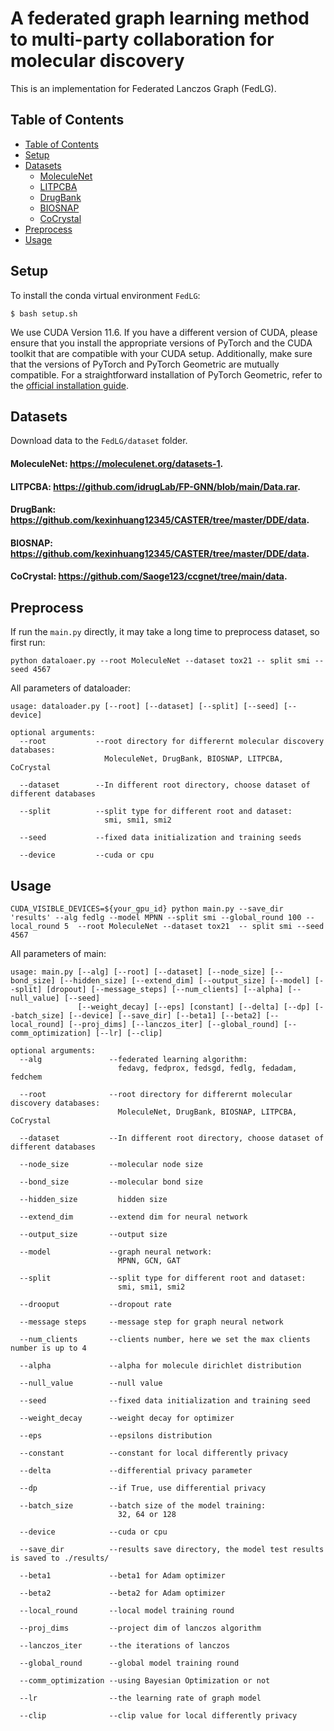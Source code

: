# A federated graph learning method to multi-party collaboration for molecular discovery

This is an implementation for Federated Lanczos Graph (FedLG).



## Table of Contents

- [Table of Contents](#table-of-contents)
- [Setup](#setup)
- [Datasets](#datasets)
  - [MoleculeNet](#moleculenet-httpsmoleculenetorgdatasets-1)
  - [LITPCBA](#litpcba-httpsgithubcomidruglabfp-gnnblobmaindatarar)
  - [DrugBank](#drugbank-httpsgithubcomkexinhuang12345castertreemasterddedata)
  - [BIOSNAP](#biosnap-httpsgithubcomkexinhuang12345castertreemasterddedata)
  - [CoCrystal](#cocrystal-httpsgithubcomsaoge123ccgnettreemaindata)
- [Preprocess](#preprocess)
- [Usage](#usage)

## Setup

To install the conda virtual environment `FedLG`:
```shell script
$ bash setup.sh
```
We use CUDA Version 11.6. If you have a different version of CUDA, please ensure that you install the appropriate versions of PyTorch and the CUDA toolkit that are compatible with your CUDA setup. Additionally, make sure that the versions of PyTorch and PyTorch Geometric are mutually compatible. For a straightforward installation of PyTorch Geometric, refer to the [official installation guide](https://pytorch-geometric.readthedocs.io/en/latest/notes/installation.html#).

## Datasets
Download data to the `FedLG/dataset` folder.

#### MoleculeNet: https://moleculenet.org/datasets-1.

#### LITPCBA: https://github.com/idrugLab/FP-GNN/blob/main/Data.rar.

#### DrugBank: https://github.com/kexinhuang12345/CASTER/tree/master/DDE/data.

#### BIOSNAP: https://github.com/kexinhuang12345/CASTER/tree/master/DDE/data.

#### CoCrystal: https://github.com/Saoge123/ccgnet/tree/main/data.

## Preprocess
If run the `main.py` directly, it may take a long time to preprocess dataset, so first run:
```shell script
python dataloaer.py --root MoleculeNet --dataset tox21 -- split smi --seed 4567
```
All parameters of dataloader:
```
usage: dataloader.py [--root] [--dataset] [--split] [--seed] [--device]

optional arguments:
  --root           --root directory for differernt molecular discovery databases: 
                     MoleculeNet, DrugBank, BIOSNAP, LITPCBA, CoCrystal

  --dataset        --In different root directory, choose dataset of different databases

  --split          --split type for different root and dataset:
                     smi, smi1, smi2

  --seed           --fixed data initialization and training seeds

  --device         --cuda or cpu
```

## Usage
```shell script
CUDA_VISIBLE_DEVICES=${your_gpu_id} python main.py --save_dir 'results' --alg fedlg --model MPNN --split smi --global_round 100 --local_round 5  --root MoleculeNet --dataset tox21  -- split smi --seed 4567 
```
All parameters of main:
```
usage: main.py [--alg] [--root] [--dataset] [--node_size] [--bond_size] [--hidden_size] [--extend_dim] [--output_size] [--model] [--split] [dropout] [--message_steps] [--num_clients] [--alpha] [--null_value] [--seed] 
               [--weight_decay] [--eps] [constant] [--delta] [--dp] [--batch_size] [--device] [--save_dir] [--beta1] [--beta2] [--local_round] [--proj_dims] [--lanczos_iter] [--global_round] [--comm_optimization] [--lr] [--clip]

optional arguments:
  --alg               --federated learning algorithm:
                        fedavg, fedprox, fedsgd, fedlg, fedadam, fedchem

  --root              --root directory for differernt molecular discovery databases: 
                        MoleculeNet, DrugBank, BIOSNAP, LITPCBA, CoCrystal

  --dataset           --In different root directory, choose dataset of different databases

  --node_size         --molecular node size

  --bond_size         --molecular bond size

  --hidden_size         hidden size

  --extend_dim        --extend dim for neural network

  --output_size       --output size

  --model             --graph neural network:
                        MPNN, GCN, GAT

  --split             --split type for different root and dataset:
                        smi, smi1, smi2

  --drooput           --dropout rate

  --message steps     --message step for graph neural network

  --num_clients       --clients number, here we set the max clients number is up to 4

  --alpha             --alpha for molecule dirichlet distribution

  --null_value        --null value

  --seed              --fixed data initialization and training seed

  --weight_decay      --weight decay for optimizer

  --eps               --epsilons distribution

  --constant          --constant for local differently privacy

  --delta             --differential privacy parameter

  --dp                --if True, use differential privacy

  --batch_size        --batch size of the model training:
                        32, 64 or 128

  --device            --cuda or cpu

  --save_dir          --results save directory, the model test results is saved to ./results/

  --beta1             --beta1 for Adam optimizer

  --beta2             --beta2 for Adam optimizer

  --local_round       --local model training round

  --proj_dims         --project dim of lanczos algorithm

  --lanczos_iter      --the iterations of lanczos

  --global_round      --global model training round

  --comm_optimization --using Bayesian Optimization or not

  --lr                --the learning rate of graph model

  --clip              --clip value for local differently privacy
```
